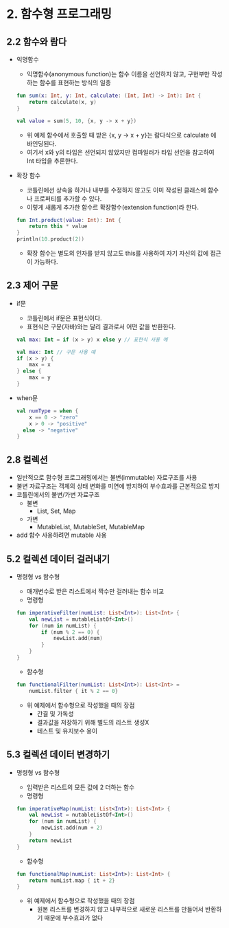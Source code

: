 # 2. 함수형 프로그래밍

## 2.2 함수와 람다

- 익명함수
    - 익명함수(anonymous function)는 함수 이름을 선언하지 않고, 구현부만 작성하는 함수를 표현하는 방식의 일종

    ```kotlin
    fun sum(x: Int, y: Int, calculate: (Int, Int) -> Int): Int {
    	return calculate(x, y)
    }
    
    val value = sum(5, 10, {x, y -> x + y})
    ```

    - 위 예제 함수에서 호출할 때 받은 {x, y -> x + y}는 람다식으로 calculate 에 바인딩된다.
    - 여기서 x와 y의 타입은 선언되지 않았지만 컴파일러가 타입 선언을 참고하여 Int 타입을 추론한다.
- 확장 함수
    - 코틀린에선 상속을 하거나 내부를 수정하지 않고도 이미 작성된 클래스에 함수나 프로퍼티를 추가할 수 있다.
    - 이렇게 새롭게 추가한 함수르 확장함수(extension function)라 한다.

    ```kotlin
    fun Int.product(value: Int): Int {
    	return this * value
    }
    println(10.product(2))
    ```

    - 확장 함수는 별도의 인자를 받지 않고도 this를 사용하여 자기 자신의 값에 접근이 가능하다.

## 2.3 제어 구문

- if문
    - 코틀린에서 if문은 표현식이다.
    - 표현식은 구문(자바)와는 달리 결과로서 어떤 값을 반환한다.

    ```kotlin
    val max: Int = if (x > y) x else y // 표현식 사용 예
    
    val max: Int // 구문 사용 예
    if (x > y) {
    	max = x
    } else {
    	max = y
    }
    ```

- when문

    ```kotlin
    val numType = when {
    	x == 0 -> "zero"
    	x > 0 -> "positive"
      else -> "negative"
    }
    ```

## 2.8 컬렉션

- 일반적으로 함수형 프로그래밍에서는 불변(immutable) 자료구조를 사용
- 불변 자료구조는 객체의 상태 변화를 미연에 방지하여 부수효과를 근본적으로 방지
- 코틀린에서의 불변/가변 자료구조
    - 불변
        - List, Set, Map
    - 가변
        - MutableList, MutableSet, MutableMap
- add 함수 사용하려면 mutable 사용

## 5.2 컬렉션 데이터 걸러내기

- 명령형 vs 함수형
    - 매개변수로 받은 리스트에서 짝수만 걸러내는 함수 비교
    - 명령형

    ```kotlin
    fun imperativeFilter(numList: List<Int>): List<Int> {
    	val newList = mutableListOf<Int>()
    	for (num in numList) {
    		if (num % 2 == 0) {
    			newList.add(num)
    		}
    	}
    }
    ```

    - 함수형

    ```kotlin
    fun functionalFilter(numList: List<Int>): List<Int> = 
    	numList.filter { it % 2 == 0}
    ```

    - 위 예제에서 함수형으로 작성했을 때의 장점
        - 간결 및 가독성
        - 결과값을 저장하기 위해 별도의 리스트 생성X
        - 테스트 및 유지보수 용이

## 5.3 컬렉션 데이터 변경하기

- 명령형 vs 함수형
    - 입력받은 리스트의 모든 값에 2 더하는 함수
    - 명령형

    ```kotlin
    fun imperativeMap(numList: List<Int>): List<Int> {
    	val newList = nutableListOf<Int>()
    	for (num in numList) {
    		newList.add(num + 2)
    	}
    	return newList
    }
    ```

    - 함수형

    ```kotlin
    fun functionalMap(numList: List<Int>): List<Int> {
    	return numList.map { it + 2}
    }
    ```

    - 위 예제에서 함수형으로 작성했을 때의 장점
        - 원본 리스트를 변경하지 않고 내부적으로 새로운 리스트를 만들어서 반환하기 때문에 부수효과가 없다